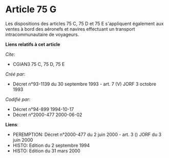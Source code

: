 # Article 75 G

Les dispositions des articles 75 C, 75 D et 75 E s'appliquent également aux ventes à bord des aéronefs et navires effectuant
un transport intracommunautaire de voyageurs.

**Liens relatifs à cet article**

_Cite_:

  - CGIAN3 75 C, 75 D, 75 E

_Créé par_:

  - Décret n°93-1139 du 30 septembre 1993 - art. 7 (V) JORF 3 octobre 1993

_Codifié par_:

  - Décret n°94-899 1994-10-17
  - Décret n°2000-477 2000-06-02

**Liens**:

  - PEREMPTION: Décret n°2000-477 du 2 juin 2000 - art. 3 () JORF du 3 juin 2000
  - HISTO: Edition du 2 septembre 1994
  - HISTO: Edition du 31 mars 2000
